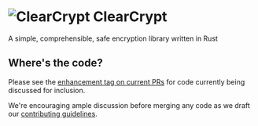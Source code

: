 ![ClearCrypt](https://raw.githubusercontent.com/clearcrypt/clearcrypt/master/images/clearcrypt-small.png)
ClearCrypt
==========

A simple, comprehensible, safe encryption library written in Rust

Where's the code?
-----------------

Please see the [enhancement tag on current PRs] for code currently being
discussed for inclusion.

We're encouraging ample discussion before merging any code as we draft
our [contributing guidelines].

[enhancement tag on current PRs]: https://github.com/clearcrypt/clearcrypt/issues?labels=enhancement
[contributing guidelines]: https://github.com/clearcrypt/clearcrypt/pull/2

